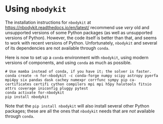 # Using `nbodykit`

The installation instructions for `nbodykit` at https://nbodykit.readthedocs.io/en/latest/ recommend use *very* old and unsupported versions of some Python packages (as well as unsupported versions of Python).
However, the code itself is better than that, and seems to work with recent versions of Python.
Unfortunately, `nbodykit` and several of its dependencies are not available through `conda`.

Here is now to set up a `conda` environment with `nbodykit`, using modern versions of components, and using `conda` as much as possible.

    # Use mamba instead of conda, if you have it; the solver is faster.
    conda create -n for-nbodykit -c conda-forge numpy scipy astropy pyerfa mpi4py six pandas dask cachey numexpr corrfunc sympy pip ca-certificates certifi cython compilers mpi mpi h5py halotools fitsio attrs coverage iniconfig pluggy pytest
    conda activate for-nbodykit
    pip install nbodykit

Note that the `pip install nbodykit` will also install several other Python packages; these are all the ones that `nbodykit` needs that are *not* available through `conda`.


